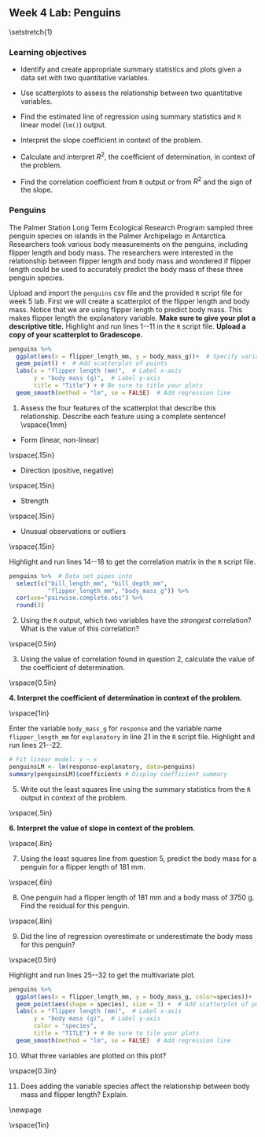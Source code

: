 ## Week 4 Lab:  Penguins

\setstretch{1}

### Learning objectives

* Identify and create appropriate summary statistics and plots
  given a data set with two quantitative variables.
  
* Use scatterplots to assess the relationship between two quantitative variables.

* Find the estimated line of regression using summary statistics and `R` linear model (`lm()`) output.

* Interpret the slope coefficient in context of the problem.

* Calculate and interpret $R^2$, the coefficient of determination, in context of the problem.

* Find the correlation coefficient from `R` output or from $R^2$ and the sign of the slope.

### Penguins

The Palmer Station Long Term Ecological Research Program sampled three penguin species on islands in the Palmer Archipelago in Antarctica. Researchers took various body measurements on the penguins, including flipper length and body mass. The researchers were interested in the relationship between flipper length and body mass and wondered if flipper length could be used to accurately predict the body mass of these three penguin species. 

Upload and import the `penguins` csv file and the provided `R` script file for week 5 lab. First we will create a scatterplot of the flipper length and body mass.  Notice that we are using flipper length to predict body mass.  This makes flipper length the explanatory variable. **Make sure to give your plot a descriptive title.** Highlight and run lines 1--11 in the `R` script file.  **Upload a copy of your scatterplot to Gradescope.**


```r
penguins %>%
  ggplot(aes(x = flipper_length_mm, y = body_mass_g))+  # Specify variables
  geom_point() +  # Add scatterplot of points
  labs(x = "flipper length (mm)",  # Label x-axis
       y = "body mass (g)",  # Label y-axis
       title = "Title") + # Be sure to title your plots
  geom_smooth(method = "lm", se = FALSE)  # Add regression line
```

1. Assess the four features of the scatterplot that describe this relationship. Describe each feature using a complete sentence!
\vspace{1mm}

* Form (linear, non-linear)

\vspace{.15in}

* Direction (positive, negative)

\vspace{.15in}

* Strength

\vspace{.15in}

* Unusual observations or outliers

\vspace{.15in}

Highlight and run lines 14--18 to get the correlation matrix in the `R` script file.


```r
penguins %>%  # Data set pipes into
  select(c("bill_length_mm", "bill_depth_mm", 
           "flipper_length_mm", "body_mass_g")) %>%
  cor(use="pairwise.complete.obs") %>%
  round(3)
```

2.  Using the `R` output, which two variables have the *strongest* correlation? What is the value of this correlation?

\vspace{0.5in}

3. Using the value of correlation found in question 2, calculate the value of the coefficient of determination.

\vspace{0.5in}

**4. Interpret the coefficient of determination in context of the problem.**

\vspace{1in}

Enter the variable `body_mass_g` for `response` and the variable name `flipper_length_mm` for `explanatory` in line 21 in the `R` script file.  Highlight and run lines 21--22.


```r
# Fit linear model: y ~ x
penguinsLM <- lm(response~explanatory, data=penguins)
summary(penguinsLM)$coefficients # Display coefficient summary
```

5.  Write out the least squares line using the summary statistics from the `R` output in context of the problem.

\vspace{.5in}

**6. Interpret the value of slope in context of the problem.**

\vspace{.8in}

7. Using the least squares line from question 5, predict the body mass for a penguin for a flipper length of 181 mm.

\vspace{.6in}

8. One penguin had a flipper length of 181 mm and a body mass of 3750 g. Find the residual for this penguin.

\vspace{.8in}

9.  Did the line of regression overestimate or underestimate the body mass for this penguin?

\vspace{0.5in}

Highlight and run lines 25--32 to get the multivariate plot.


```r
penguins %>%
  ggplot(aes(x = flipper_length_mm, y = body_mass_g, color=species))+  # Specify variables
  geom_point(aes(shape = species), size = 3) +  # Add scatterplot of points
  labs(x = "flipper length (mm)",  # Label x-axis
       y = "body mass (g)",  # Label y-axis
       color = "species",
       title = "TITLE") + # Be sure to tile your plots
  geom_smooth(method = "lm", se = FALSE)  # Add regression line
```

10.  What three variables are plotted on this plot?

\vspace{0.3in}


11. Does adding the variable species affect the relationship between body mass and flipper length? Explain. 

\newpage

\vspace{1in}

